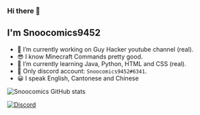 ### Hi there 👋

## I'm Snoocomics9452

- 🔭 I’m currently working on Guy Hacker youtube channel (real).
- 😎 I know Minecraft Commands pretty good.
- 🌱 I’m currently learning Java, Python, HTML and CSS (real).
- 💬 Only discord account: `Snoocomics9452#6341`.
- 😀 I speak English, Cantonese and Chinese

![Snoocomics GitHub stats](https://github-readme-stats.vercel.app/api?username=SnooComics9452&show_icons=true&theme=tokyonight)

[![Discord](https://lanyard.cnrad.dev/api/851708527638609930)](https://discord.com/users/851708527638609930)
